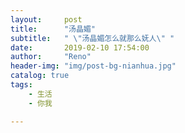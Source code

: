 ```yaml
---
layout:     post
title:      "汤晶媚"
subtitle:   " \"汤晶媚怎么就那么妩人\" "
date:       2019-02-10 17:54:00
author:     "Reno"
header-img: "img/post-bg-nianhua.jpg"
catalog: true
tags:
    - 生活
    - 你我

---
```


